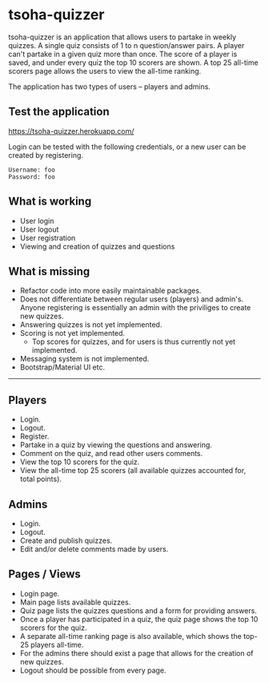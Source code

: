 # tsoha-quizzer

tsoha-quizzer is an application that allows users to partake in weekly quizzes. A single quiz consists of 1 to n question/answer pairs. A player can't partake in a given quiz more than once. The score of a player is saved, and under every quiz the top 10 scorers are shown. A top 25 all-time scorers page allows the users to view the all-time ranking.

The application has two types of users – players and admins.

## Test the application

<https://tsoha-quizzer.herokuapp.com/>

Login can be tested with the following credentials, or a new user can be created by registering.

    Username: foo
    Password: foo

## What is working

- User login
- User logout
- User registration
- Viewing and creation of quizzes and questions

## What is missing

- Refactor code into more easily maintainable packages.
- Does not differentiate between regular users (players) and admin's. Anyone registering is essentially an admin with the priviliges to create new quizzes.
- Answering quizzes is not yet implemented.
- Scoring is not yet implemented.
    - Top scores for quizzes, and for users is thus currently not yet implemented.
- Messaging system is not implemented.
- Bootstrap/Material UI etc.

___

## Players
- Login.
- Logout.
- Register.
- Partake in a quiz by viewing the questions and answering.
- Comment on the quiz, and read other users comments.
- View the top 10 scorers for the quiz.
- View the all-time top 25 scorers (all available quizzes accounted for, total points).

## Admins
- Login.
- Logout.
- Create and publish quizzes.
- Edit and/or delete comments made by users.

## Pages / Views
- Login page.
- Main page lists available quizzes.
- Quiz page lists the quizzes questions and a form for providing answers.
- Once a player has participated in a quiz, the quiz page shows the top 10 scorers for the quiz.
- A separate all-time ranking page is also available, which shows the top-25 players all-time.
- For the admins there should exist a page that allows for the creation of new quizzes.
- Logout should be possible from every page.
